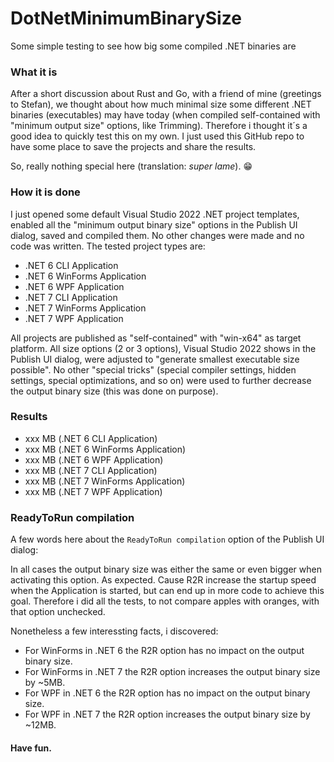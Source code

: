 # DotNetMinimumBinarySize
Some simple testing to see how big some compiled .NET binaries are

### What it is

After a short discussion about Rust and Go, with a friend of mine (greetings to Stefan), we thought about how much minimal size some different .NET binaries (executables) may have today (when compiled self-contained with "minimum output size" options, like Trimming). Therefore i thought it´s a good idea to quickly test this on my own. I just used this GitHub repo to have some place to save the projects and share the results.

So, really nothing special here (translation: _super lame_). 😁

### How it is done

I just opened some default Visual Studio 2022 .NET project templates, enabled all the "minimum output binary size" options in the Publish UI dialog, saved and compiled them. No other changes were made and no code was written. The tested project types are:

- .NET 6 CLI Application
- .NET 6 WinForms Application
- .NET 6 WPF Application
- .NET 7 CLI Application
- .NET 7 WinForms Application
- .NET 7 WPF Application

All projects are published as "self-contained" with "win-x64" as target platform. All size options (2 or 3 options), Visual Studio 2022 shows in the Publish UI dialog, were adjusted to "generate smallest executable size possible". No other "special tricks" (special compiler settings, hidden settings, special optimizations, and so on) were used to further decrease the output binary size (this was done on purpose).

### Results

- xxx MB (.NET 6 CLI Application)
- xxx MB (.NET 6 WinForms Application)
- xxx MB (.NET 6 WPF Application)
- xxx MB (.NET 7 CLI Application)
- xxx MB (.NET 7 WinForms Application)
- xxx MB (.NET 7 WPF Application)

### ReadyToRun compilation

A few words here about the `ReadyToRun compilation` option of the Publish UI dialog:

In all cases the output binary size was either the same or even bigger when activating this option. As expected. Cause R2R increase the startup speed when the Application is started, but can end up in more code to achieve this goal. Therefore i did all the tests, to not compare apples with oranges, with that option unchecked.

Nonetheless a few interessting facts, i discovered:


- For WinForms in .NET 6 the R2R option has no impact on the output binary size.
- For WinForms in .NET 7 the R2R option increases the output binary size by ~5MB.
- For WPF in .NET 6 the R2R option has no impact on the output binary size.
- For WPF in .NET 7 the R2R option increases the output binary size by ~12MB.

#### Have fun.
